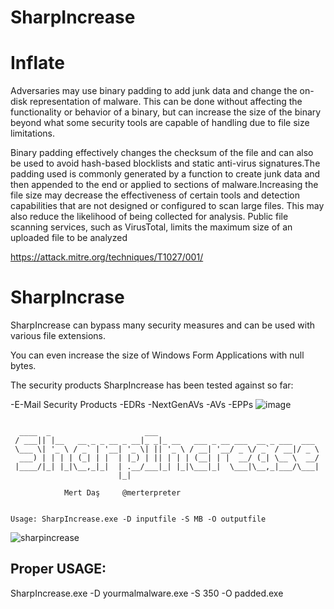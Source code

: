 # SharpIncrease

# Inflate

Adversaries may use binary padding to add junk data and change the on-disk representation of malware. This can be done without affecting the functionality or behavior of a binary, but can increase the size of the binary beyond what some security tools are capable of handling due to file size limitations.

Binary padding effectively changes the checksum of the file and can also be used to avoid hash-based blocklists and static anti-virus signatures.The padding used is commonly generated by a function to create junk data and then appended to the end or applied to sections of malware.Increasing the file size may decrease the effectiveness of certain tools and detection capabilities that are not designed or configured to scan large files. This may also reduce the likelihood of being collected for analysis. Public file scanning services, such as VirusTotal, limits the maximum size of an uploaded file to be analyzed


https://attack.mitre.org/techniques/T1027/001/


# SharpIncrase

SharpIncrease can bypass many security measures and can be used with various file extensions.

You can even increase the size of Windows Form Applications with null bytes.

The security products SharpIncrease has been tested against so far:

-E-Mail Security Products
-EDRs
-NextGenAVs
-AVs
-EPPs
![image](https://github.com/mertdas/SharpIncrease/assets/48562581/7e35fe25-7281-4423-9fdf-d2a0069865d0)

```

  ____  _                     ___
 / ___|| |__   __ _ _ __ _ __|_ _|_ __   ___ _ __ ___  __ _ ___  ___
 \___ \| '_ \ / _` | '__| '_ \| || '_ \ / __| '__/ _ \/ _` / __|/ _ \
  ___) | | | | (_| | |  | |_) | || | | | (__| | |  __/ (_| \__ \  __/
 |____/|_| |_|\__,_|_|  | .__/___|_| |_|\___|_|  \___|\__,_|___/\___|
                        |_|

            Mert Daş     @merterpreter


Usage: SharpIncrease.exe -D inputfile -S MB -O outputfile

```
![sharpincrease](https://user-images.githubusercontent.com/48562581/225166491-846654c6-c117-49d8-9c26-3dbb268af1e4.png)

## Proper USAGE:

SharpIncrease.exe -D yourmalmalware.exe -S 350 -O padded.exe
